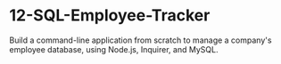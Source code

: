# 12-SQL-Employee-Tracker
Build a command-line application from scratch to manage a company's employee database, using Node.js, Inquirer, and MySQL.
